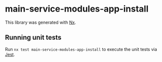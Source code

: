 # main-service-modules-app-install

This library was generated with [Nx](https://nx.dev).

## Running unit tests

Run `nx test main-service-modules-app-install` to execute the unit tests via [Jest](https://jestjs.io).
